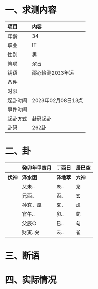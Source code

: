 # 一、求测内容
|项目|内容|
|:-|:-|
|年龄|34|
|职业|IT|
|性别|男|
|策项|杂占|
|钥语|邵心怡测2023年运|
|条件||
|时限||
|起卦时间|2023年02月08日13点|
|事件时间||
|起卦方式|卦码起卦|
|卦码|262卦|

# 二、卦
||癸卯年甲寅月|丁酉日|辰巳空|
|:-|:-|:-|:-|
|**伏神**|**泽水困**|**泽地萃**|**六神**|
||父未..|未..|龙|
||兄酉、|酉、|玄|
||孙亥、应|亥、|虎|
||官午..|卯..|蛇|
||父辰○|巳..|勾|
||财寅..兑|未..|雀|


# 三、断语

# 四、实际情况